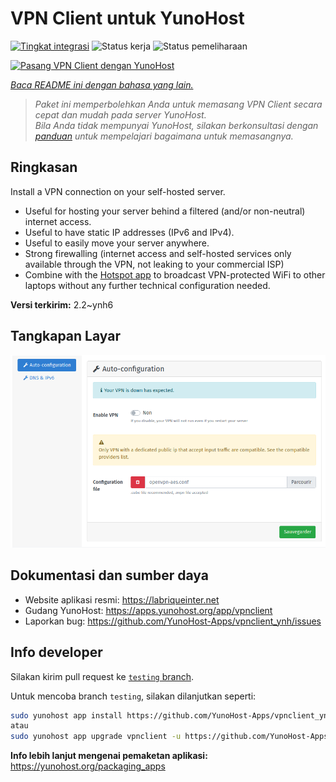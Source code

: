 <!--
N.B.: README ini dibuat secara otomatis oleh <https://github.com/YunoHost/apps/tree/master/tools/readme_generator>
Ini TIDAK boleh diedit dengan tangan.
-->

# VPN Client untuk YunoHost

[![Tingkat integrasi](https://dash.yunohost.org/integration/vpnclient.svg)](https://ci-apps.yunohost.org/ci/apps/vpnclient/) ![Status kerja](https://ci-apps.yunohost.org/ci/badges/vpnclient.status.svg) ![Status pemeliharaan](https://ci-apps.yunohost.org/ci/badges/vpnclient.maintain.svg)

[![Pasang VPN Client dengan YunoHost](https://install-app.yunohost.org/install-with-yunohost.svg)](https://install-app.yunohost.org/?app=vpnclient)

*[Baca README ini dengan bahasa yang lain.](./ALL_README.md)*

> *Paket ini memperbolehkan Anda untuk memasang VPN Client secara cepat dan mudah pada server YunoHost.*  
> *Bila Anda tidak mempunyai YunoHost, silakan berkonsultasi dengan [panduan](https://yunohost.org/install) untuk mempelajari bagaimana untuk memasangnya.*

## Ringkasan

Install a VPN connection on your self-hosted server.
* Useful for hosting your server behind a filtered (and/or non-neutral) internet access.
* Useful to have static IP addresses (IPv6 and IPv4).
* Useful to easily move your server anywhere.
* Strong firewalling (internet access and self-hosted services only available through the VPN, not leaking to your commercial ISP)
* Combine with the [Hotspot app](https://github.com/YunoHost-Apps/hotspot_ynh) to broadcast VPN-protected WiFi to other laptops without any further technical configuration needed.



**Versi terkirim:** 2.2~ynh6

## Tangkapan Layar

![Tangkapan Layar pada VPN Client](./doc/screenshots/vpnclient.png)

## Dokumentasi dan sumber daya

- Website aplikasi resmi: <https://labriqueinter.net>
- Gudang YunoHost: <https://apps.yunohost.org/app/vpnclient>
- Laporkan bug: <https://github.com/YunoHost-Apps/vpnclient_ynh/issues>

## Info developer

Silakan kirim pull request ke [`testing` branch](https://github.com/YunoHost-Apps/vpnclient_ynh/tree/testing).

Untuk mencoba branch `testing`, silakan dilanjutkan seperti:

```bash
sudo yunohost app install https://github.com/YunoHost-Apps/vpnclient_ynh/tree/testing --debug
atau
sudo yunohost app upgrade vpnclient -u https://github.com/YunoHost-Apps/vpnclient_ynh/tree/testing --debug
```

**Info lebih lanjut mengenai pemaketan aplikasi:** <https://yunohost.org/packaging_apps>
